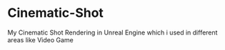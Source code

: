 # Cinematic-Shot
My Cinematic Shot Rendering in Unreal Engine which i used in different areas like Video Game 
